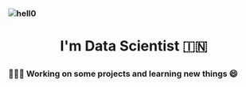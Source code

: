 

<!-- Continuous Improvement Programme - CIP -->
### ![hell0](https://user-images.githubusercontent.com/1612112/213943678-c34cb1a9-94f9-4be0-86dd-8e2227fa4b8c.gif)
<!-- https://cyber.dabamos.de/88x31/hell0.gif -->

<p align="center">
 
  <h1 align="center">I'm Data Scientist 🇮🇳 </p>
 


### 👩🏻‍💻 Working on some projects and learning new things 😄
 
    
 




     




 



  

